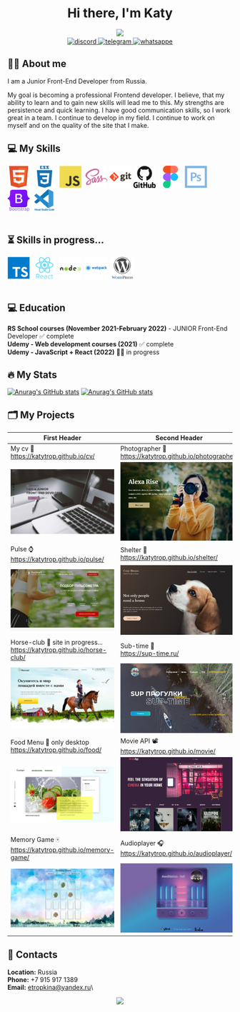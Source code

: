 <h1 align="center">Hi there, I'm Katy </h1>
<div id="header" align="center">
  <img src="https://media.giphy.com/media/hpXdHPfFI5wTABdDx9/giphy.gif" width="300"/>
</div>
<div id="badges" align="center">
  <a target="blank" href="https://discord.com/users/920202859969126460/">
    <img src="https://img.shields.io/badge/Discord-blue?style=for-the-badge&logo=discord&logoColor=white" alt="discord"/>
  </a>
  <a target="blank" href="https://t.me/Katytrop">
    <img src="https://img.shields.io/badge/Telegram-9cf?style=for-the-badge&logo=telegram&logoColor=white" alt="telegram"/>
  </a>
  <a target="blank" href="https://wa.me/79159171389">
    <img src="https://img.shields.io/badge/WhatsApp-brighgreen?style=for-the-badge&logo=WhatsApp&logoColor=white" alt="whatsappe"/>
  </a>
</div>


## :sassy_woman: **About me** ##
I am a Junior Front-End Developer from Russia.

My goal is becoming a professional Frontend developer. I believe, that my ability to learn and to gain new skills will lead me to this. My strengths are persistence and quick learning. I have good communication skills, so I work great in a team. I continue to develop in my field. I continue to work on myself and on the quality of the site that I make.


## :computer: **My Skills** ##

<div>
  <img src="https://github.com/devicons/devicon/blob/master/icons/html5/html5-original.svg" title="HTML5" alt="HTML" width="50" height="50"/>&nbsp;
  <img src="https://github.com/devicons/devicon/blob/master/icons/css3/css3-plain-wordmark.svg"  title="CSS3" alt="CSS" width="50" height="50"/>&nbsp;
  <img src="https://github.com/devicons/devicon/blob/master/icons/javascript/javascript-original.svg" title="JavaScript" alt="JavaScript" width="50" height="50"/>&nbsp;
  <img src="https://github.com/devicons/devicon/blob/master/icons/sass/sass-original.svg" title="Sass" **alt="Sass" width="50" height="50"/>
  <img src="https://github.com/devicons/devicon/blob/master/icons/git/git-original-wordmark.svg" title="Git" **alt="Git" width="50" height="50"/>
  <img src="https://github.com/devicons/devicon/blob/master/icons/github/github-original-wordmark.svg"  title="Github" alt="Github" width="50" height="50"/>&nbsp;
  <img src="https://github.com/devicons/devicon/blob/master/icons/figma/figma-original.svg" title="figma" alt="figma" width="50" height="50"/>&nbsp;
  <img src="https://github.com/devicons/devicon/blob/master/icons/photoshop/photoshop-line.svg" title="PS" alt="PS" width="50" height="50"/>&nbsp;
  <img src="https://github.com/devicons/devicon/blob/master/icons/bootstrap/bootstrap-original-wordmark.svg"  title="bootstrap" alt="bootstrap" width="50" height="50"/>&nbsp;
  <img src="https://github.com/devicons/devicon/blob/master/icons/vscode/vscode-original-wordmark.svg"  title="vscode" alt="vscode" width="50" height="50"/>&nbsp;
</div>
<br>

## :hourglass_flowing_sand: **Skills in progress...** ##

<div>
  <img src="https://github.com/devicons/devicon/blob/master/icons/typescript/typescript-original.svg" title="typescript" alt="typescript" width="50" height="50"/>&nbsp;
  <img src="https://github.com/devicons/devicon/blob/master/icons/react/react-original-wordmark.svg" title="React" alt="React" width="50" height="50"/>&nbsp;
  <img src="https://github.com/devicons/devicon/blob/master/icons/nodejs/nodejs-original-wordmark.svg" title="NodeJS" alt="NodeJS" width="50" height="50"/>&nbsp;
  <img src="https://github.com/devicons/devicon/blob/master/icons/webpack/webpack-original-wordmark.svg" title="webpack" alt="webpack" width="50" height="50"/>&nbsp;
  <img src="https://github.com/devicons/devicon/blob/master/icons/wordpress/wordpress-original.svg" title="wordpress" alt="wordpress" width="50" height="50"/>&nbsp;
</div>
<br>

## :computer: **Education** ##
**RS School courses (November 2021-February 2022)** - JUNIOR Front-End Developer ✅ complete <br>
**Udemy - Web development courses (2021)** ✅ complete <br>
**Udemy - JavaScript + React (2022)** 👩‍🎓 in progress <br>

## :fire: **My Stats** ##
[![Anurag's GitHub stats](https://github-readme-stats.vercel.app/api?username=anuraghazra)](https://github.com/anuraghazra/github-readme-stats)
[![Anurag's GitHub stats](https://github-readme-stats-eight-theta.vercel.app/api/top-langs/?username=katytrop&layout=compact)](https://github.com/anuraghazra/github-readme-stats)

## :card_index_dividers: **My Projects** ##

| First Header  | Second Header |
| ------------- | ------------- |
| My cv  📑 <br> https://katytrop.github.io/cv/ | Photographer 📸  <br> https://katytrop.github.io/photographer/ |
| ![alt text](https://github.com/Katytrop/cv/blob/gh-pages/img/meta.jpg "Shelter") | ![alt text](https://github.com/Katytrop/cv/blob/gh-pages/img/works/photogr.jpg "Photographer")  |
| Pulse ⌚ <br> https://katytrop.github.io/pulse/ | Shelter 🐶 <br> https://katytrop.github.io/shelter/ |
| ![alt text](https://github.com/Katytrop/cv/blob/gh-pages/img/works/pulse.jpg "Pulse") | ![alt text](https://github.com/Katytrop/cv/blob/gh-pages/img/works/shelter.jpg "Shelter") |
| Horse-club 🐎 site in progress... <br> https://katytrop.github.io/horse-club/  | Sub-time 🛶 <br> https://sup-time.ru/ |
| ![alt text](https://github.com/Katytrop/cv/blob/gh-pages/img/works/horse-club.jpg "Horse-club")  | ![alt text](https://github.com/Katytrop/cv/blob/gh-pages/img/works/sup-time.jpg "Sub-time")  |
| Food Menu 🥗  only desktop <br> https://katytrop.github.io/food/ | Movie API 📽️ <br> https://katytrop.github.io/movie/ |
| ![alt text](https://github.com/Katytrop/cv/blob/main/img/works/food.png "food") | ![alt text](https://github.com/Katytrop/movie/blob/gh-pages/img/movie.jpg "Movie API")  |
| Memory Game 🀄 <br> https://katytrop.github.io/memory-game/ | Audioplayer 🎧 <br> https://katytrop.github.io/audioplayer/ |
|![alt text](https://github.com/Katytrop/memory-game/blob/gh-pages/assets/img/game.jpg "Game") | ![alt text](https://github.com/Katytrop/cv/blob/gh-pages/img/works/audio.jpg "Audioplayer") |

## 	:iphone: **Contacts** ##
**Location:** Russia\
**Phone:** +7 915 917 1389\
**Email:** etropkina@yandex.ru\

<div id="header" align="center">
  <img src="https://media.giphy.com/media/L1R1tvI9svkIWwpVYr/giphy.gif" width="500"/>
</div>
